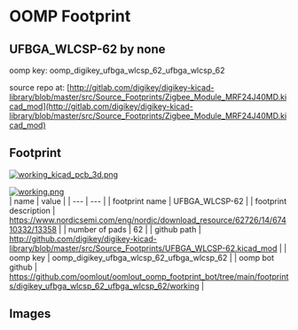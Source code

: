 # OOMP Footprint  
## UFBGA_WLCSP-62  by none  
  
oomp key: oomp_digikey_ufbga_wlcsp_62_ufbga_wlcsp_62  
  
source repo at: [http://gitlab.com/digikey/digikey-kicad-library/blob/master/src/Source_Footprints/Zigbee_Module_MRF24J40MD.kicad_mod](http://gitlab.com/digikey/digikey-kicad-library/blob/master/src/Source_Footprints/Zigbee_Module_MRF24J40MD.kicad_mod)  
## Footprint  
  
[![working_kicad_pcb_3d.png](working_kicad_pcb_3d_600.png)](working_kicad_pcb_3d.png)  
  
[![working.png](working_600.png)](working.png)  
| name | value | 
| --- | --- | 
| footprint name | UFBGA_WLCSP-62 | 
| footprint description | https://www.nordicsemi.com/eng/nordic/download_resource/62726/14/67410332/13358 | 
| number of pads | 62 | 
| github path | http://github.com/digikey/digikey-kicad-library/blob/master/src/Source_Footprints/UFBGA_WLCSP-62.kicad_mod | 
| oomp key | oomp_digikey_ufbga_wlcsp_62_ufbga_wlcsp_62 | 
| oomp bot github | https://github.com/oomlout/oomlout_oomp_footprint_bot/tree/main/footprints/digikey_ufbga_wlcsp_62_ufbga_wlcsp_62/working | 
## Images  
